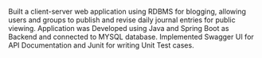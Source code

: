 Built a client-server web application using RDBMS for blogging, allowing users and groups to publish and revise daily journal entries for public viewing.
Application was Developed using Java and Spring Boot as Backend and connected to MYSQL database.
Implemented Swagger UI for API Documentation and Junit for writing Unit Test cases.
